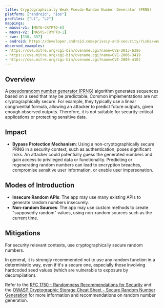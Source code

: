 ```yaml
---
title: Cryptographically Weak Pseudo-Random Number Generator (PRNG)
platform: ["android", "ios"]
profiles: ["L1", "L2"]
mappings:
- masvs-v1: [MSTG-CRYPTO-6]
- masvs-v2: [MASVS-CRYPTO-1]
- cwe: [338, 337]
- android: https://developer.android.com/privacy-and-security/risks/weak-prng
observed_examples: 
- https://cve.mitre.org/cgi-bin/cvename.cgi?name=CVE-2013-6386
- https://cve.mitre.org/cgi-bin/cvename.cgi?name=CVE-2006-3419
- https://cve.mitre.org/cgi-bin/cvename.cgi?name=CVE-2008-4102
---
```


## Overview

A [pseudorandom number generator (PRNG)](https://en.wikipedia.org/wiki/Pseudorandom_number_generator) algorithm generates sequences based on a seed that may be predictable. Common implementations are not cryptographically secure. For example, they typically use a linear congruential formula, allowing an attacker to predict future outputs, given enough observed outputs. Therefore, it is not suitable for security-critical applications or protecting sensitive data.

## Impact

- **Bypass Protection Mechanism**: Using a non-cryptographically secure PRNG in a security context, such as authentication, poses significant risks. An attacker could potentially guess the generated numbers and gain access to privileged data or functionality. Predicting or regenerating random numbers can lead to encryption breaches, compromise sensitive user information, or enable user impersonation.

## Modes of Introduction

- **Insecure Random APIs**: The app may use many existing APIs to generate random numbers insecurely.
- **Non-random Sources**: The app may use custom methods to create "supposedly random" values, using non-random sources such as the current time.

## Mitigations

For security relevant contexts, use cryptographically secure random numbers.

In general, it is strongly recommended not to use any random function in a deterministic way, even if it's a secure one, especially those involving hardcoded seed values (which are vulnerable to exposure by decompilation).

Refer to the [RFC 1750 - Randomness Recommendations for Security](https://www.ietf.org/rfc/rfc1750.txt) and the [OWASP Cryptographic Storage Cheat Sheet  - Secure Random Number Generation](https://cheatsheetseries.owasp.org/cheatsheets/Cryptographic_Storage_Cheat_Sheet.html#secure-random-number-generation) for more information and recommendations on random number generation.
